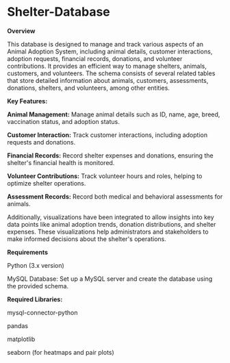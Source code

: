# Shelter-Database
****Overview****

This database is designed to manage and track various aspects of an Animal Adoption System, including animal details, customer interactions, adoption requests, financial records, donations, and volunteer contributions. It provides an efficient way to manage shelters, animals, customers, and volunteers.
The schema consists of several related tables that store detailed information about animals, customers, assessments, donations, shelters, and volunteers, among other entities.

****Key Features:****

**Animal Management:** Manage animal details such as ID, name, age, breed, vaccination status, and adoption status.

**Customer Interaction:** Track customer interactions, including adoption requests and donations.

**Financial Records:** Record shelter expenses and donations, ensuring the shelter's financial health is monitored.

**Volunteer Contributions:** Track volunteer hours and roles, helping to optimize shelter operations.

**Assessment Records:** Record both medical and behavioral assessments for animals.

Additionally, visualizations have been integrated to allow insights into key data points like animal adoption trends, donation distributions, and shelter expenses. These visualizations help administrators and stakeholders to make informed decisions about the shelter's operations.

****Requirements****

Python (3.x version)

MySQL Database: Set up a MySQL server and create the database using the provided schema.

**Required Libraries:**

mysql-connector-python

pandas

matplotlib

seaborn (for heatmaps and pair plots)
